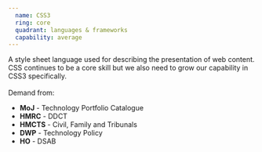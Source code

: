 ```yaml
---
  name: CSS3
  ring: core
  quadrant: languages & frameworks
  capability: average
---
```

A style sheet language used for describing the presentation of web content. CSS continues to be a core skill but we also need to grow our capability in CSS3 specifically.
<br/><br/>Demand from: <ul><li><strong>MoJ</strong> - Technology Portfolio Catalogue</li><li><strong>HMRC</strong> - DDCT</li><li><strong>HMCTS</strong> - Civil, Family and Tribunals</li><li><strong>DWP</strong> - Technology Policy</li><li><strong>HO</strong> - DSAB</li></ul>
